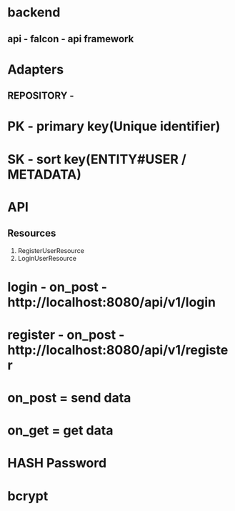 # backend
## api - falcon - api framework

# Adapters
## REPOSITORY - 
# PK - primary key(Unique identifier)
# SK - sort key(ENTITY#USER / METADATA)

# API
## Resources
1. RegisterUserResource
2. LoginUserResource


# login - on_post - http://localhost:8080/api/v1/login
# register - on_post - http://localhost:8080/api/v1/register


# on_post = send data
# on_get = get data

# HASH Password
# bcrypt